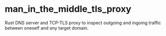 # man_in_the_middle_tls_proxy
Rust DNS server and TCP-TLS proxy to inspect outgoing and ingoing traffic between oneself and any target domain.
